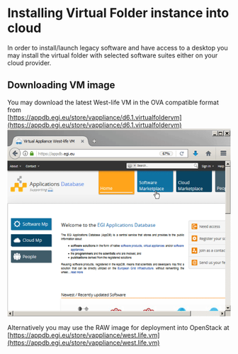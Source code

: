 # Installing Virtual Folder instance into cloud

In order to install/launch legacy software and have access to a desktop you may install the virtual folder with selected software suites either on your cloud provider.

## Downloading VM image

You may download the latest West-life VM in the OVA compatible format from   
[https://appdb.egi.eu/store/vappliance/d6.1.virtualfoldervm](https://appdb.egi.eu/store/vappliance/d6.1.virtualfoldervm)  
![](/doc/assets/DownloadAppDB.gif)

Alternatively you may use the RAW image for deployment into OpenStack at [https://appdb.egi.eu/store/vappliance/west.life.vm](https://appdb.egi.eu/store/vappliance/west.life.vm)


